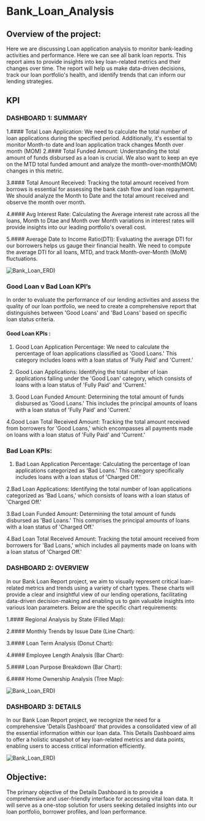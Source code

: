 # Bank_Loan_Analysis

## Overview of the project:

Here we are discussing  Loan application analysis to monitor bank-leading activities and performance. Here we can see all bank loan reports. This report aims to provide insights into key loan-related metrics and their changes over time. The report will help us make data-driven decisions, track our loan portfolio's health, and identify trends that can inform our lending strategies.

## KPI
  ### DASHBOARD 1: SUMMARY 

1.#### Total Loan Application: We need to calculate the total number of loan applications during the specified period. Additionally, it's essential to monitor Month-to date and loan application track changes Month over month (MOM) 
2.#### Total Funded Amount: Understanding the total amount of funds disbursed as a loan is crucial. We also want to keep an eye on the MTD total funded amount and analyze the month-over-month(MOM) changes in this metric.

3.#### Total Amount Received: Tracking the total amount received from borrows is essential for assessing the bank cash flow and loan repayment. We should analyze the Month to Date and the total amount received and observe the 
month over month.

4.#### Avg Interest Rate: Calculating the Average interest rate across all the loans, Month to Dtae and Month over Month variations in interest rates will provide insights into our leading portfolio's overall cost.

5.#### Average Date to Income Ratio(DTI): Evaluating the average DTI for our borrowers helps us gauge their financial health. We need to compute the average DTI for all loans, MTD, and track Month-over-Month (MoM) fluctuations.
 
![Bank_Loan_ERD)](/Resources/Bank_loan_summary.png)

### Good Loan v Bad Loan KPI’s

In order to evaluate the performance of our lending activities and assess the quality of our loan portfolio, we need to create a comprehensive report that distinguishes between 'Good Loans' and 'Bad Loans' based on specific loan status criteria.
 
#### Good Loan KPIs :
1. Good Loan Application Percentage: We need to calculate the percentage of loan applications classified as 'Good Loans.' This category includes loans with a loan status of 'Fully Paid' and 'Current.'

2. Good Loan Applications: Identifying the total number of loan applications falling under the 'Good Loan' category, which consists of loans with a loan status of 'Fully Paid' and 'Current.'

3. Good Loan Funded Amount: Determining the total amount of funds disbursed as 'Good Loans.' This includes the principal amounts of loans with a loan status of 'Fully Paid' and 'Current.'

4.Good Loan Total Received Amount: Tracking the total amount received from borrowers for 'Good Loans,' which encompasses all payments made on loans with a loan status of 'Fully Paid' and 'Current.'

### Bad Loan KPIs:
1. Bad Loan Application Percentage: Calculating the percentage of loan applications categorized as 'Bad Loans.' This category specifically includes loans with a loan status of 'Charged Off.'

2.Bad Loan Applications: Identifying the total number of loan applications categorized as 'Bad Loans,' which consists of loans with a loan status of 'Charged Off.'

3.Bad Loan Funded Amount: Determining the total amount of funds disbursed as 'Bad Loans.' This comprises the principal amounts of loans with a loan status of 'Charged Off.'

4.Bad Loan Total Received Amount: Tracking the total amount received from borrowers for 'Bad Loans,' which includes all payments made on loans with a loan status of 'Charged Off.'

### DASHBOARD 2: OVERVIEW

In our Bank Loan Report project, we aim to visually represent critical loan-related metrics and trends using a variety of chart types. These charts will provide a clear and insightful view of our lending operations, facilitating data-driven decision-making and enabling us to gain valuable insights into various loan parameters. Below are the specific chart requirements:

1.####  Regional Analysis by State (Filled Map):
 
2.#### Monthly Trends by Issue Date (Line Chart):
 
3.#### Loan Term Analysis (Donut Chart):

4.#### Employee Length Analysis (Bar Chart):

5.#### Loan Purpose Breakdown (Bar Chart):

6.#### Home Ownership Analysis (Tree Map):

![Bank_Loan_ERD)](/Resources/Bank_loan_overview.png)

### DASHBOARD 3: DETAILS

In our Bank Loan Report project, we recognize the need for a comprehensive 'Details Dashboard' that provides a consolidated view of all the essential information within our loan data. This Details Dashboard aims to offer a holistic snapshot of key loan-related metrics and data points, enabling users to access critical information efficiently.

![Bank_Loan_ERD)](/Resources/Bank_loan_details.png)

## Objective:
The primary objective of the Details Dashboard is to provide a comprehensive and user-friendly interface for accessing vital loan data. It will serve as a one-stop solution for users seeking detailed insights into our loan portfolio, borrower profiles, and loan performance.










